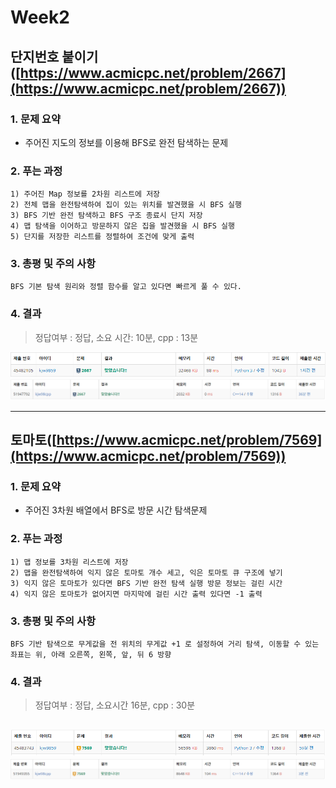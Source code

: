 # Week2

## 단지번호 붙이기([https://www.acmicpc.net/problem/2667](https://www.acmicpc.net/problem/2667))

### 1. 문제 요약

- 주어진 지도의 정보를 이용해 BFS로 완전 탐색하는 문제

### 2. 푸는 과정

```
1) 주어진 Map 정보를 2차원 리스트에 저장
2) 전체 맵을 완전탐색하여 집이 있는 위치를 발견했을 시 BFS 실행
3) BFS 기반 완전 탐색하고 BFS 구조 종료시 단지 저장
4) 맵 탐색을 이어하고 방문하지 않은 집을 발견했을 시 BFS 실행
5) 단지를 저장한 리스트를 정렬하여 조건에 맞게 출력
```

### 3. 총평 및 주의 사항

```
BFS 기본 탐색 원리와 정렬 함수를 알고 있다면 빠르게 풀 수 있다.
```

### 4. 결과

> 정답여부 : 정답,    소요 시간: 10분, cpp : 13분
> 

![Untitled](../img/python/Week2_1.png)
![Untitled](../img/cpp/Week2_1.PNG)

---

## 토마토([https://www.acmicpc.net/problem/7569](https://www.acmicpc.net/problem/7569))

### 1. 문제 요약

- 주어진 3차원 배열에서 BFS로 방문 시간 탐색문제

### 2. 푸는 과정

```
1) 맵 정보를 3차원 리스트에 저장
2) 맵을 완전탐색하여 익지 않은 토마토 개수 세고, 익은 토마토 큐 구조에 넣기
3) 익지 않은 토마토가 있다면 BFS 기반 완전 탐색 실행 방문 정보는 걸린 시간
4) 익지 않은 토마토가 없어지면 마지막에 걸린 시간 출력 있다면 -1 출력
```

### 3. 총평 및 주의 사항

```
BFS 기반 탐색으로 무게값을 전 위치의 무게값 +1 로 설정하여 거리 탐색, 이동할 수 있는 좌표는 위, 아래 오른쪽, 왼쪽, 앞, 뒤 6 방향
```

### 4. 결과

> 정답여부 : 정답, 소요시간 16분, cpp : 30분
> 

![Untitled](../img/python/Week2_2.png)
![Untitled](../img/cpp/Week2_2.PNG)
---

